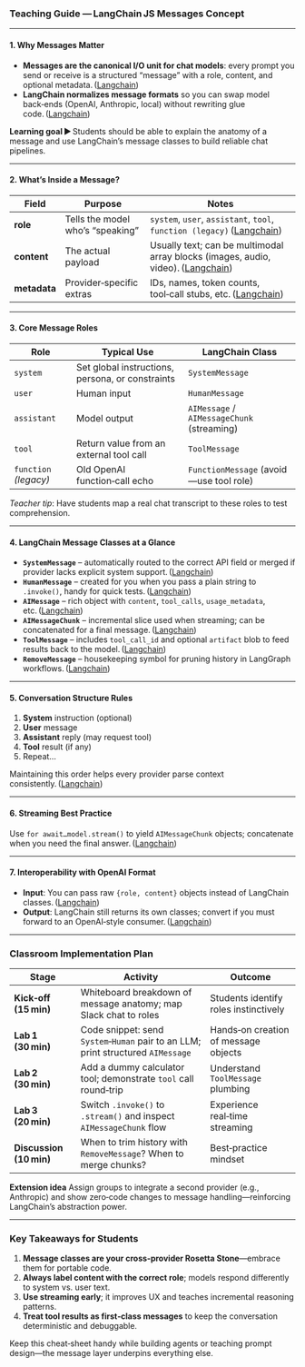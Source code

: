 ### Teaching Guide — LangChain JS **Messages** Concept

---

#### 1. Why Messages Matter

* **Messages are the canonical I/O unit for chat models**: every prompt you send or receive is a structured “message” with a role, content, and optional metadata. ([Langchain][1])
* **LangChain normalizes message formats** so you can swap model back‑ends (OpenAI, Anthropic, local) without rewriting glue code. ([Langchain][1])

**Learning goal ►** Students should be able to explain the anatomy of a message and use LangChain’s message classes to build reliable chat pipelines.

---

#### 2. What’s Inside a Message?

| Field        | Purpose                          | Notes                                                                                 |
| ------------ | -------------------------------- | ------------------------------------------------------------------------------------- |
| **role**     | Tells the model who’s “speaking” | `system`, `user`, `assistant`, `tool`, `function (legacy)` ([Langchain][1])           |
| **content**  | The actual payload               | Usually text; can be multimodal array blocks (images, audio, video). ([Langchain][1]) |
| **metadata** | Provider‑specific extras         | IDs, names, token counts, tool‑call stubs, etc. ([Langchain][1])                      |

---

#### 3. Core Message Roles

| Role                  | Typical Use                                      | LangChain Class                            |
| --------------------- | ------------------------------------------------ | ------------------------------------------ |
| `system`              | Set global instructions, persona, or constraints | `SystemMessage`                            |
| `user`                | Human input                                      | `HumanMessage`                             |
| `assistant`           | Model output                                     | `AIMessage` / `AIMessageChunk` (streaming) |
| `tool`                | Return value from an external tool call          | `ToolMessage`                              |
| `function` *(legacy)* | Old OpenAI function‑call echo                    | `FunctionMessage` (avoid—use tool role)    |

*Teacher tip*: Have students map a real chat transcript to these roles to test comprehension.

---

#### 4. LangChain Message Classes at a Glance

* **`SystemMessage`** – automatically routed to the correct API field or merged if provider lacks explicit system support. ([Langchain][1])
* **`HumanMessage`** – created for you when you pass a plain string to `.invoke()`, handy for quick tests. ([Langchain][1])
* **`AIMessage`** – rich object with `content`, `tool_calls`, `usage_metadata`, etc. ([Langchain][1])
* **`AIMessageChunk`** – incremental slice used when streaming; can be concatenated for a final message. ([Langchain][1])
* **`ToolMessage`** – includes `tool_call_id` and optional `artifact` blob to feed results back to the model. ([Langchain][1])
* **`RemoveMessage`** – housekeeping symbol for pruning history in LangGraph workflows. ([Langchain][1])

---

#### 5. Conversation Structure Rules

1. **System** instruction (optional)
2. **User** message
3. **Assistant** reply (may request tool)
4. **Tool** result (if any)
5. Repeat…

Maintaining this order helps every provider parse context consistently. ([Langchain][1])

---

#### 6. Streaming Best Practice

Use `for await…model.stream()` to yield `AIMessageChunk` objects; concatenate when you need the final answer. ([Langchain][1])

---

#### 7. Interoperability with OpenAI Format

* **Input**: You can pass raw `{role, content}` objects instead of LangChain classes. ([Langchain][1])
* **Output**: LangChain still returns its own classes; convert if you must forward to an OpenAI‑style consumer. ([Langchain][1])

---

### Classroom Implementation Plan

| Stage                   | Activity                                                                         | Outcome                               |
| ----------------------- | -------------------------------------------------------------------------------- | ------------------------------------- |
| **Kick‑off (15 min)**   | Whiteboard breakdown of message anatomy; map Slack chat to roles                 | Students identify roles instinctively |
| **Lab 1 (30 min)**      | Code snippet: send `System`‑`Human` pair to an LLM; print structured `AIMessage` | Hands‑on creation of message objects  |
| **Lab 2 (30 min)**      | Add a dummy calculator tool; demonstrate `tool` call round‑trip                  | Understand `ToolMessage` plumbing     |
| **Lab 3 (20 min)**      | Switch `.invoke()` to `.stream()` and inspect `AIMessageChunk` flow              | Experience real‑time streaming        |
| **Discussion (10 min)** | When to trim history with `RemoveMessage`? When to merge chunks?                 | Best‑practice mindset                 |

**Extension idea**
Assign groups to integrate a second provider (e.g., Anthropic) and show zero‑code changes to message handling—reinforcing LangChain’s abstraction power.

---

### Key Takeaways for Students

1. **Message classes are your cross‑provider Rosetta Stone**—embrace them for portable code.
2. **Always label content with the correct role**; models respond differently to system vs. user text.
3. **Use streaming early**; it improves UX and teaches incremental reasoning patterns.
4. **Treat tool results as first‑class messages** to keep the conversation deterministic and debuggable.

Keep this cheat‑sheet handy while building agents or teaching prompt design—the message layer underpins everything else.

[1]: https://js.langchain.com/docs/concepts/messages/ "Messages | ️ Langchain"
